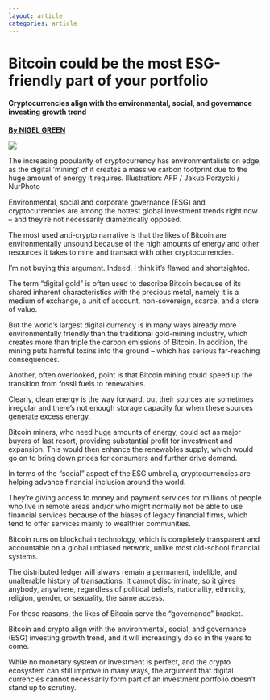 ```yaml
---
layout: article
categories: article
---
```



# Bitcoin could be the most ESG-friendly part of your portfolio
#### Cryptocurrencies align with the environmental, social, and governance investing growth trend

[**By NIGEL GREEN**](https://asiatimes.com/author/nigel-green/)

![](https://i0.wp.com/asiatimes.com/wp-content/uploads/2020/07/075_porzycki-bitcoinc200617_nplXb.jpg?fit=1200%2C800&ssl=1)

The increasing popularity of cryptocurrency has environmentalists on edge, as the digital 'mining' of it creates a massive carbon footprint due to the huge amount of energy it requires. Illustration: AFP / Jakub Porzycki / NurPhoto

Environmental, social and corporate governance (ESG) and cryptocurrencies are among the hottest global investment trends right now – and they’re not necessarily diametrically opposed.

The most used anti-crypto narrative is that the likes of Bitcoin are environmentally unsound because of the high amounts of energy and other resources it takes to mine and transact with other cryptocurrencies.

I’m not buying this argument. Indeed, I think it’s flawed and shortsighted.

The term “digital gold” is often used to describe Bitcoin because of its shared inherent characteristics with the precious metal, namely it is a medium of exchange, a unit of account, non-sovereign, scarce, and a store of value. 

But the world’s largest digital currency is in many ways already more environmentally friendly than the traditional gold-mining industry, which creates more than triple the carbon emissions of Bitcoin. In addition, the mining puts harmful toxins into the ground – which has serious far-reaching consequences.

Another, often overlooked, point is that Bitcoin mining could speed up the transition from fossil fuels to renewables. 

Clearly, clean energy is the way forward, but their sources are sometimes irregular and there’s not enough storage capacity for when these sources generate excess energy. 

Bitcoin miners, who need huge amounts of energy, could act as major buyers of last resort, providing substantial profit for investment and expansion. This would then enhance the renewables supply, which would go on to bring down prices for consumers and further drive demand.

In terms of the “social” aspect of the ESG umbrella, cryptocurrencies are helping advance financial inclusion around the world.

They’re giving access to money and payment services for millions of people who live in remote areas and/or who might normally not be able to use financial services because of the biases of legacy financial firms, which tend to offer services mainly to wealthier communities.

Bitcoin runs on blockchain technology, which is completely transparent and accountable on a global unbiased network, unlike most old-school financial systems.  

The distributed ledger will always remain a permanent, indelible, and unalterable history of transactions. It cannot discriminate, so it gives anybody, anywhere, regardless of political beliefs, nationality, ethnicity, religion, gender, or sexuality, the same access.

For these reasons, the likes of Bitcoin serve the “governance” bracket.

Bitcoin and crypto align with the environmental, social, and governance (ESG) investing growth trend, and it will increasingly do so in the years to come.

While no monetary system or investment is perfect, and the crypto ecosystem can still improve in many ways, the argument that digital currencies cannot necessarily form part of an investment portfolio doesn’t stand up to scrutiny.